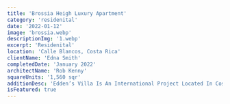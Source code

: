 ```yaml
---
title: 'Brossia Heigh Luxury Apartment'
category: 'residenital'
date: '2022-01-12'
image: 'brossia.webp'
descriptionImg: '1.webp'
excerpt: 'Residenital'
location: 'Calle Blancos, Costa Rica'
clientName: 'Edna Smith'
completedDate: 'January 2022'
architectName: 'Rob Kenny'
squareUnits: '1,560 sqr'
additionDesc: 'Edden’s Villa Is An International Project Located In Costa Rica. It Has Various Different Levels, Whom Are Embedded Into The Unevenness Of The Terrain. This Project Seeks To Integrate Passive Strategies For Energy Saving, Such As The Inclusion Of As Much Natural Light As Possible As Well As Having Green Roofs With Lots Of Vegetation In Them. <br/> The Geometry Of This House Combines Design With Nature Into The Structure Of The House, Which Makes It Unique Amongst Other Neighboring Places.'
isFeatured: true
---
```

